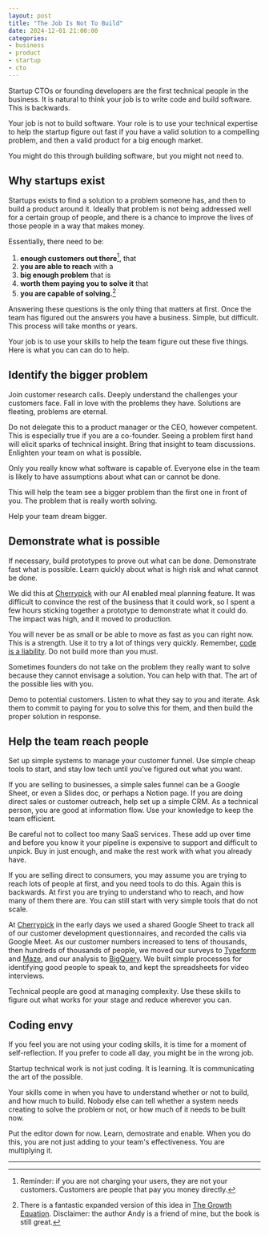 ```yaml
---
layout: post
title: "The Job Is Not To Build"
date: 2024-12-01 21:00:00
categories:
- business
- product
- startup
- cto
---
```


Startup CTOs or founding developers are the first technical people in the business. It is natural to think your job is to write code and build software. This is backwards.

Your job is not to build software. Your role is to use your technical expertise to help the startup figure out fast if you have a valid solution to a compelling problem, and then a valid product for a big enough market.

You might do this through building software, but you might not need to.

<!--more-->

## Why startups exist

Startups exists to find a solution to a problem someone has, and then to build a product around it. Ideally that problem is not being addressed well for a certain group of people, and there is a chance to improve the lives of those people in a way that makes money.

Essentially, there need to be:

1. **enough customers out there**[^1], that
2. **you are able to reach** with a
3. **big enough problem** that is
5. **worth them paying you to solve it** that
4. **you are capable of solving.**[^2]

Answering these questions is the only thing that matters at first. Once the team has figured out the answers you have a business. Simple, but difficult. This process will take months or years.

Your job is to use your skills to help the team figure out these five things. Here is what you can can do to help.

## Identify the bigger problem

Join customer research calls. Deeply understand the challenges your customers face. Fall in love with the problems they have. Solutions are fleeting, problems are eternal.

Do not delegate this to a product manager or the CEO, however competent. This is especially true if you are a co-founder. Seeing a problem first hand will elicit sparks of technical insight. Bring that insight to team discussions. Enlighten your team on what is possible.

Only you really know what software is capable of. Everyone else in the team is likely to have assumptions about what can or cannot be done.

This will help the team see a bigger problem than the first one in front of you. The problem that is really worth solving.

Help your team dream bigger.

## Demonstrate what is possible

If necessary, build prototypes to prove out what can be done. Demonstrate fast what is possible. Learn quickly about what is high risk and what cannot be done.

We did this at [Cherrypick](https://cherrypick.co) with our AI enabled meal planning feature. It was difficult to convince the rest of the business that it could work, so I spent a few hours sticking together a prototype to demonstrate what it could do. The impact was high, and it moved to production.

You will never be as small or be able to move as fast as you can right now. This is a strength. Use it to try a lot of things very quickly. Remember, [code is a liability](/your-code-is-a-liability). Do not build more than you must.

Sometimes founders do not take on the problem they really want to solve because they cannot envisage a solution. You can help with that. The art of the possible lies with you.

Demo to potential customers. Listen to what they say to you and iterate. Ask them to commit to paying for you to solve this for them, and then build the proper solution in response.

## Help the team reach people

Set up simple systems to manage your customer funnel. Use simple cheap tools to start, and stay low tech until you've figured out what you want.

If you are selling to businesses, a simple sales funnel can be a Google Sheet, or even a Slides doc, or perhaps a Notion page. If you are doing direct sales or customer outreach, help set up a simple CRM. As a technical person, you are good at information flow. Use your knowledge to keep the team efficient.

Be careful not to collect too many SaaS services. These add up over time and before you know it your pipeline is expensive to support and difficult to unpick. Buy in just enough, and make the rest work with what you already have.

If you are selling direct to consumers, you may assume you are trying to reach lots of people at first, and you need tools to do this. Again this is backwards. At first you are trying to understand who to reach, and how many of them there are. You can still start with very simple tools that do not scale.

At [Cherrypick](https://cherrypick.co) in the early days we used a shared Google Sheet to track all of our customer development questionnaires, and recorded the calls via Google Meet. As our customer numbers increased to tens of thousands, then hundreds of thousands of people, we moved our surveys to [Typeform](https://typeform.com/) and [Maze](https://maze.design/), and our analysis to [BigQuery](https://cloud.google.com/bigquery). We built simple processes for identifying good people to speak to, and kept the spreadsheets for video interviews.

Technical people are good at managing complexity. Use these skills to figure out what works for your stage and reduce wherever you can.

## Coding envy

If you feel you are not using your coding skills, it is time for a moment of self-reflection. If you prefer to code all day, you might be in the wrong job.

Startup technical work is not just coding. It is learning. It is communicating the art of the possible.

Your skills come in when you have to understand whether or not to build, and how much to build. Nobody else can tell whether a system needs creating to solve the problem or not, or how much of it needs to be built now.

Put the editor down for now. Learn, demostrate and enable. When you do this, you are not just adding to your team's effectiveness. You are multiplying it.

---

[^1]: Reminder: if you are not charging your users, they are not your customers. Customers are people that pay you money directly.

[^2]: There is a fantastic expanded version of this idea in [The Growth Equation](https://www.amazon.co.uk/dp/1068746106?psc=1&smid=A3P5ROKL5A1OLE&ref_=chk_typ_imgToDp). Disclaimer: the author Andy is a friend of mine, but the book is still great.

